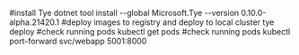 ﻿
#install Tye
dotnet tool install --global Microsoft.Tye --version 0.10.0-alpha.21420.1
#deploy images to registry and deploy to local cluster
tye deploy
#check running pods
kubectl get pods 
#check running pods
kubectl port-forward svc/webapp 5001:8000
